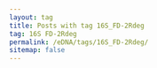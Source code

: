 ```yaml
---
layout: tag
title: Posts with tag 16S_FD-2Rdeg
tag: 16S FD-2Rdeg
permalink: /eDNA/tags/16S_FD-2Rdeg/
sitemap: false
---
```

